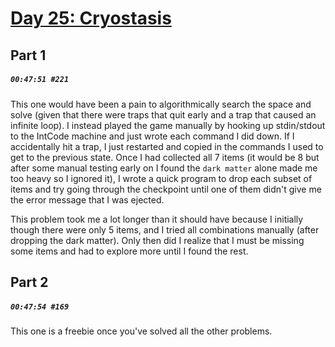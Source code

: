 # [Day 25: Cryostasis](https://adventofcode.com/2019/day/25)

## Part 1

##### `00:47:51 #221`

This one would have been a pain to algorithmically search the space and solve (given that there were traps that quit early and a trap that caused an infinite loop). I instead played the game manually by hooking up stdin/stdout to the IntCode machine and just wrote each command I did down. If I accidentally hit a trap, I just restarted and copied in the commands I used to get to the previous state. Once I had collected all 7 items (it would be 8 but after some manual testing early on I found the `dark matter` alone made me too heavy so I ignored it), I wrote a quick program to drop each subset of items and try going through the checkpoint until one of them didn't give me the error message that I was ejected.

This problem took me a lot longer than it should have because I initially though there were only 5 items, and I tried all combinations manually (after dropping the dark matter). Only then did I realize that I must be missing some items and had to explore more until I found the rest.

## Part 2

##### `00:47:54 #169`

This one is a freebie once you've solved all the other problems.
